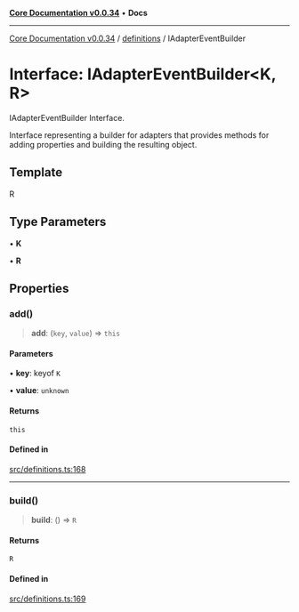 [**Core Documentation v0.0.34**](../../README.md) • **Docs**

***

[Core Documentation v0.0.34](../../modules.md) / [definitions](../README.md) / IAdapterEventBuilder

# Interface: IAdapterEventBuilder\<K, R\>

IAdapterEventBuilder Interface.

Interface representing a builder for adapters that provides methods for adding properties and building the resulting object.

## Template

R

## Type Parameters

• **K**

• **R**

## Properties

### add()

> **add**: (`key`, `value`) => `this`

#### Parameters

• **key**: keyof `K`

• **value**: `unknown`

#### Returns

`this`

#### Defined in

[src/definitions.ts:168](https://github.com/stonemjs/core/blob/805ab978d87a028eb5ea9c9da928beb091ec1971/src/definitions.ts#L168)

***

### build()

> **build**: () => `R`

#### Returns

`R`

#### Defined in

[src/definitions.ts:169](https://github.com/stonemjs/core/blob/805ab978d87a028eb5ea9c9da928beb091ec1971/src/definitions.ts#L169)
